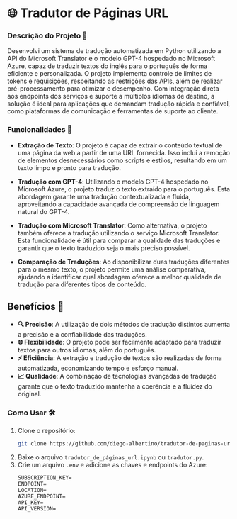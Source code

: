 # 🌐 Tradutor de Páginas URL

### Descrição do Projeto 📜
Desenvolvi um sistema de tradução automatizada em Python utilizando a API do Microsoft Translator e o modelo GPT-4 hospedado no Microsoft Azure, capaz de traduzir textos do inglês para o português de forma eficiente e personalizada. O projeto implementa controle de limites de tokens e requisições, respeitando as restrições das APIs, além de realizar pré-processamento para otimizar o desempenho. Com integração direta aos endpoints dos serviços e suporte a múltiplos idiomas de destino, a solução é ideal para aplicações que demandam tradução rápida e confiável, como plataformas de comunicação e ferramentas de suporte ao cliente.

### Funcionalidades 🚀

- **Extração de Texto**: O projeto é capaz de extrair o conteúdo textual de uma página da web a partir de uma URL fornecida. Isso inclui a remoção de elementos desnecessários como scripts e estilos, resultando em um texto limpo e pronto para tradução.

- **Tradução com GPT-4**: Utilizando o modelo GPT-4 hospedado no Microsoft Azure, o projeto traduz o texto extraído para o português. Esta abordagem garante uma tradução contextualizada e fluida, aproveitando a capacidade avançada de compreensão de linguagem natural do GPT-4.

- **Tradução com Microsoft Translator**: Como alternativa, o projeto também oferece a tradução utilizando o serviço Microsoft Translator. Esta funcionalidade é útil para comparar a qualidade das traduções e garantir que o texto traduzido seja o mais preciso possível.

- **Comparação de Traduções**: Ao disponibilizar duas traduções diferentes para o mesmo texto, o projeto permite uma análise comparativa, ajudando a identificar qual abordagem oferece a melhor qualidade de tradução para diferentes tipos de conteúdo.

## Benefícios 🎉

- **🔍 Precisão**: A utilização de dois métodos de tradução distintos aumenta a precisão e a confiabilidade das traduções.
- **🌐 Flexibilidade**: O projeto pode ser facilmente adaptado para traduzir textos para outros idiomas, além do português.
- **⚡ Eficiência**: A extração e tradução de textos são realizadas de forma automatizada, economizando tempo e esforço manual.
- **📈 Qualidade**: A combinação de tecnologias avançadas de tradução garante que o texto traduzido mantenha a coerência e a fluidez do original.
  
### Como Usar 🛠️
1. Clone o repositório:
    ```bash
    git clone https://github.com/diego-albertino/tradutor-de-paginas-url.git
    ```
2. Baixe o arquivo `tradutor_de_páginas_url.ipynb` ou `tradutor.py`.
3. Crie um arquivo `.env` e adicione as chaves e endpoints do Azure:
    ```
    SUBSCRIPTION_KEY= 
    ENDPOINT=
    LOCATION=
    AZURE_ENDPOINT=
    API_KEY=
    API_VERSION=
    ```
